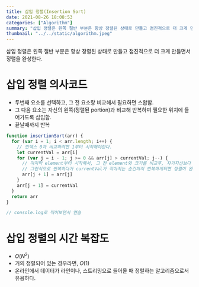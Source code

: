 ```yaml
---
title: 삽입 정렬(Insertion Sort)
date: 2021-08-26 18:08:53
categories: ["Algorithm"]
summary: "삽입 정렬은 왼쪽 절반 부분은 항상 정렬된 상태로 만들고 점진적으로 더 크게 만들면서 정렬을 완성한다."
thumbnail: "../../static/algorithm.jpeg"
---
```


삽입 정렬은 왼쪽 절반 부분은 항상 정렬된 상태로 만들고 점진적으로 더 크게 만들면서 정렬을 완성한다.

# 삽입 정렬 의사코드

- 두번째 요소를 선택하고, 그 전 요소랑 비교해서 필요하면 스왑함.
- 그 다음 요소는 자신의 왼쪽(정렬된 portion)과 비교해 반복하며 필요한 위치에 들어가도록 삽입함.
- 끝날때까지 반복

```jsx
function insertionSort(arr) {
  for (var i = 1; i < arr.length; i++) {
    // 인덱스 0과 비교하려면 1부터 시작해야한다.
    let currentVal = arr[i]
    for (var j = i - 1; j >= 0 && arr[j] > currentVal; j--) {
      // 마지막 element부터 시작해서, 그 전 element와 크기를 비교후, 자기자신보다 크면 그 값을 복사해 자기 자신의 자리에 넣는다.
      // 그런식으로 반복하다가 currentVal가 작아지는 순간까지 반복하게되면 정렬이 완성된다.
      arr[j + 1] = arr[j]
    }
    arr[j + 1] = currentVal
  }
  return arr
}

// console.log로 찍어보면서 연습
```

# 삽입 정렬의 시간 복잡도

- $O(N^2)$
- 거의 정렬되어 있는 경우라면, $O(1)$
- 온라인에서 데이터가 라인이나, 스트리밍으로 들어올 때 정렬하는 알고리즘으로서 유용하다.
